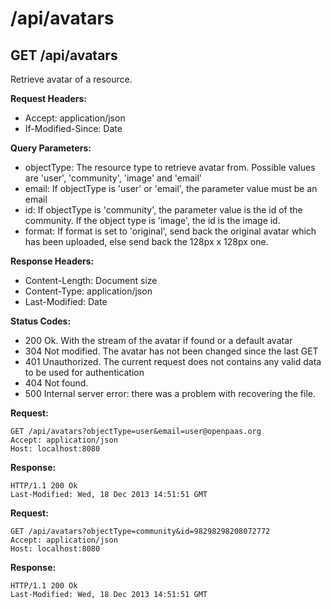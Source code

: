 # /api/avatars

## GET /api/avatars

Retrieve avatar of a resource.

**Request Headers:**

- Accept: application/json
- If-Modified-Since: Date

**Query Parameters:**

- objectType: The resource type to retrieve avatar from. Possible values are 'user', 'community', 'image' and 'email'
- email: If objectType is 'user' or 'email', the parameter value must be an email
- id: If objectType is 'community', the parameter value is the id of the community. If the object type is 'image', the id is the image id.
- format: If format is set to 'original', send back the original avatar which has been uploaded, else send back the 128px x 128px one.

**Response Headers:**

- Content-Length: Document size
- Content-Type: application/json
- Last-Modified: Date

**Status Codes:**

- 200 Ok. With the stream of the avatar if found or a default avatar
- 304 Not modified. The avatar has not been changed since the last GET
- 401 Unauthorized. The current request does not contains any valid data to be used for authentication
- 404 Not found.
- 500 Internal server error: there was a problem with recovering the file.

**Request:**

    GET /api/avatars?objectType=user&email=user@openpaas.org
    Accept: application/json
    Host: localhost:8080

**Response:**

    HTTP/1.1 200 Ok
    Last-Modified: Wed, 18 Dec 2013 14:51:51 GMT


**Request:**

    GET /api/avatars?objectType=community&id=98298298208072772
    Accept: application/json
    Host: localhost:8080

**Response:**

    HTTP/1.1 200 Ok
    Last-Modified: Wed, 18 Dec 2013 14:51:51 GMT
